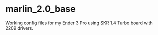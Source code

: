 # marlin_2.0_base

Working config files for my Ender 3 Pro using SKR 1.4 Turbo board with 2209 drivers.
